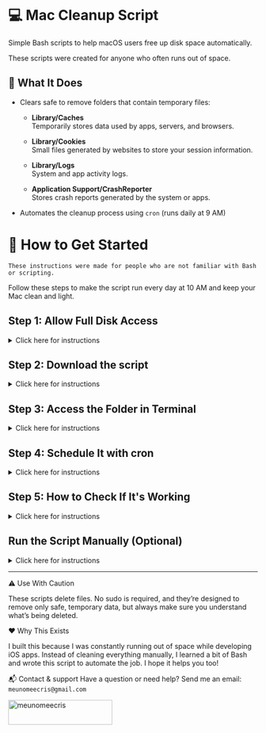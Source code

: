 # 💻 Mac Cleanup Script

Simple Bash scripts to help macOS users free up disk space automatically.

These scripts were created for anyone who often runs out of space.

## 🧹 What It Does

- Clears safe to remove folders that contain temporary files:
  - **Library/Caches**  
    Temporarily stores data used by apps, servers, and browsers.
  
  - **Library/Cookies**  
    Small files generated by websites to store your session information.
  
  - **Library/Logs**  
    System and app activity logs.

  - **Application Support/CrashReporter**  
    Stores crash reports generated by the system or apps.

- Automates the cleanup process using `cron` (runs daily at 9 AM)



# 🚀 How to Get Started
`These instructions were made for people who are not familiar with Bash or scripting.`

Follow these steps to make the script run every day at 10 AM and keep your Mac clean and light.

## Step 1: Allow Full Disk Access

<details> <summary>Click here for instructions</summary> <br>
  
To allow the `Terminal` to access protected folders:

1. Go to `` > `System Settings ` > `Privacy & Security` > `Full Disk Access`
2. Click the `+` button and add `Terminal` (or iTerm, if you're using it)

</details>


## Step 2: Download the script 

<details> <summary>Click here for instructions</summary> <br>
  
Download the script.
  - [Download the folder](https://drive.google.com/drive/folders/1jfAIF0ZACpmObdtEb8p_frgR9k4AFeN_?usp=sharing) `mac-cleanup-script`
  - Unwrap the folder
  - Move the folder `mac-cleanup-script` to `Desktop`
    
</details>

## Step 3: Access the Folder in Terminal
<details> <summary>Click here for instructions</summary> <br>

1. Open the Terminal:
   - Press `⌘ + Space` and type `Terminal`
2. Access your folder using:
   ```bash
   cd ~/Desktop/mac-cleanup-script
   ```
3. Make the script executable:
  ```bash
  chmod +x clean_mac.sh
  ```

</details>

## Step 4: Schedule It with cron
<details> <summary>Click here for instructions</summary> <br>

1. Find and copy your macOS username (needed in the next step), type:
```bash
whoami
```
2. Replace `yourusername` with the username you found in the previous step:
```bash
0 10 * * * /Users/yourusername/Desktop/mac-cleanup-script/clean_mac.sh
```
3. In `Terminal`, open your crontab:
```bash
crontab -e
```
4. Add the line at the bottom of the file with your macOS username you found in the previous step:
```bash
0 10 * * * /Users/yourusername/Desktop/mac-cleanup-script/clean_mac.sh
```

5. To change the time:
This schedules the script to run every day at `10 AM` and saves the output to a log file.

-To change the time, replace the `10` with the desired hour in the cron expression.

Example:
To run at `3 PM`, replace `10` with `15`.

   
3. Save and exit:
As default you are using your terminal in Zhs:
  - Press `esc`
  - Write `:wq` to exit

If your terminal uses Bash:
 - `Ctrl + O` to save
 - `Enter` to confirm
 - `Ctrl + X` to exit
   

4. If it worked, you should see this message:
   `crontab: installing new crontab`

</details>

## Step 5: How to Check If It's Working
<details> <summary>Click here for instructions</summary> <br>
  
  - Open the `clean_log.txt` file in your `mac-cleanup-script` folder
  - If the script has run, it will write a summary here
  - If is empty, try to run the script manually (next step)

</details>

## Run the Script Manually (Optional)
<details> <summary>Click here for instructions</summary> <br>
  
1. Open the Terminal
2. Acess the `mac-cleanup-script` folder
   ```bash
   cd ~/Desktop/mac-cleanup-script
   ```
4. Run the line
  ```bash
  ./clean_mac.sh
  ```
3. Then check your `clean_log.txt.` file to confirm it worked

</details>


___

⚠️ Use With Caution

These scripts delete files. No sudo is required, and they’re designed to remove only safe, temporary data, but always make sure you understand what’s being deleted.


❤️ Why This Exists

I built this because I was constantly running out of space while developing iOS apps. Instead of cleaning everything manually, I learned a bit of Bash and wrote this script to automate the job. I hope it helps you too!


📬 Contact & support 
Have a question or need help?
Send me an email: `meunomeecris@gmail.com`

<p><a href="https://www.buymeacoffee.com/meunomeecris"> <img align="left" src="https://cdn.buymeacoffee.com/buttons/v2/default-yellow.png" height="50" width="210" alt="meunomeecris" /></a></p>



